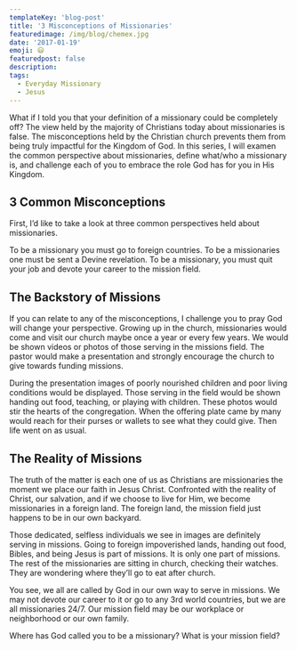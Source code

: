 ```yaml
---
templateKey: 'blog-post'
title: '3 Misconceptions of Missionaries'
featuredimage: /img/blog/chemex.jpg
date: '2017-01-19'
emoji: 😃
featuredpost: false
description:
tags:
  - Everyday Missionary
  - Jesus
---
```


What if I told you that your definition of a missionary could be completely off? The view held by the majority of Christians today about missionaries is false. The misconceptions held by the Christian church prevents them from being truly impactful for the Kingdom of God. In this series, I will examen the common perspective about missionaries, define what/who a missionary is, and challenge each of you to embrace the role God has for you in His Kingdom.

## 3 Common Misconceptions

First, I’d like to take a look at three common perspectives held about missionaries.

To be a missionary you must go to foreign countries.
To be a missionaries one must be sent a Devine revelation.
To be a missionary, you must quit your job and devote your career to the mission field.

## The Backstory of Missions

If you can relate to any of the misconceptions, I challenge you to pray God will change your perspective. Growing up in the church, missionaries would come and visit our church maybe once a year or every few years. We would be shown videos or photos of those serving in the missions field. The pastor would make a presentation and strongly encourage the church to give towards funding missions.

During the presentation images of poorly nourished children and poor living conditions would be displayed. Those serving in the field would be shown handing out food, teaching, or playing with children. These photos would stir the hearts of the congregation. When the offering plate came by many would reach for their purses or wallets to see what they could give. Then life went on as usual.

## The Reality of Missions

The truth of the matter is each one of us as Christians are missionaries the moment we place our faith in Jesus Christ. Confronted with the reality of Christ, our salvation, and if we choose to live for Him, we become missionaries in a foreign land. The foreign land, the mission field just happens to be in our own backyard.

Those dedicated, selfless individuals we see in images are definitely serving in missions. Going to foreign impoverished lands, handing out food, Bibles, and being Jesus is part of missions. It is only one part of missions. The rest of the missionaries are sitting in church, checking their watches. They are wondering where they’ll go to eat after church.

You see, we all are called by God in our own way to serve in missions. We may not devote our career to it or go to any 3rd world countries, but we are all missionaries 24/7. Our mission field may be our workplace or neighborhood or our own family.

Where has God called you to be a missionary? What is your mission field?
